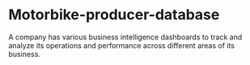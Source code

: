 # Motorbike-producer-database
A company has various business intelligence dashboards to track and analyze its operations and performance across different areas of its business. 
